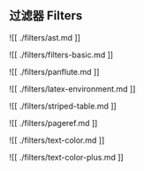 ## 过滤器 Filters

![[ ./filters/ast.md ]]

![[ ./filters/filters-basic.md ]]

![[ ./filters/panflute.md ]]

![[ ./filters/latex-environment.md ]]

![[ ./filters/striped-table.md ]]

![[ ./filters/pageref.md ]]

![[ ./filters/text-color.md ]]

![[ ./filters/text-color-plus.md ]]
